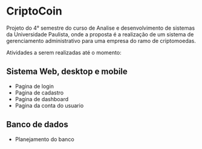 # CriptoCoin
Projeto do 4° semestre do curso de Analise e desenvolvimento de sistemas da Universidade Paulista, onde a proposta é a realização de um sistema de gerenciamento administrativo para uma empresa do ramo de criptomoedas.

Atividades a serem realizadas até o momento:<br/>
  <h2><b>Sistema Web, desktop e mobile</b></h2>
  <ul>
    <li>Pagina de login</li>
    <li>Pagina de cadastro</li>
    <li>Pagina de dashboard</li>
    <li>Pagina da conta do usuario</li>
  </ul>

  <h2><b>Banco de dados</b></h2>
   <ul>
    <li>Planejamento do banco</li>
  </ul>

